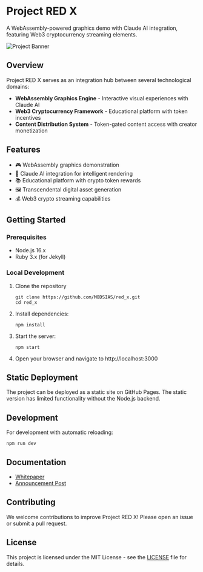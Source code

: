 # Project RED X

A WebAssembly-powered graphics demo with Claude AI integration, featuring Web3 cryptocurrency streaming elements.

![Project Banner](assets/images/project-banner.png)

## Overview

Project RED X serves as an integration hub between several technological domains:

- **WebAssembly Graphics Engine** - Interactive visual experiences with Claude AI
- **Web3 Cryptocurrency Framework** - Educational platform with token incentives
- **Content Distribution System** - Token-gated content access with creator monetization

## Features

- 🎮 WebAssembly graphics demonstration
- 🧠 Claude AI integration for intelligent rendering
- 📚 Educational platform with crypto token rewards
- 🖼️ Transcendental digital asset generation
- 💰 Web3 crypto streaming capabilities

## Getting Started

### Prerequisites

- Node.js 16.x
- Ruby 3.x (for Jekyll)

### Local Development

1. Clone the repository
   ```
   git clone https://github.com/MODSIAS/red_x.git
   cd red_x
   ```

2. Install dependencies:
   ```
   npm install
   ```

3. Start the server:
   ```
   npm start
   ```

4. Open your browser and navigate to http://localhost:3000

## Static Deployment

The project can be deployed as a static site on GitHub Pages. The static version has limited functionality without the Node.js backend.

## Development

For development with automatic reloading:
```
npm run dev
```

## Documentation

- [Whitepaper](whitepaper/web3-streaming-service-whitepaper.md)
- [Announcement Post](_posts/2025-03-25-first.md)

## Contributing

We welcome contributions to improve Project RED X! Please open an issue or submit a pull request.

## License

This project is licensed under the MIT License - see the [LICENSE](LICENSE) file for details.
